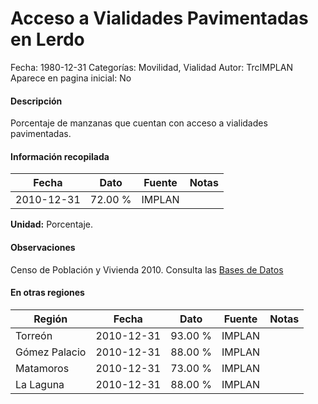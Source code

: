 Acceso a Vialidades Pavimentadas en Lerdo
=====

Fecha: 1980-12-31
Categorías: Movilidad, Vialidad
Autor: TrcIMPLAN
Aparece en pagina inicial: No

#### Descripción

Porcentaje de manzanas que cuentan con acceso a vialidades pavimentadas.

#### Información recopilada

<table class="table table-hover table-bordered matriz">
<thead>
<tr>
<th>Fecha</th>
<th>Dato</th>
<th>Fuente</th>
<th>Notas</th>
</tr>
</thead>
<tbody>
<tr>
<td>2010-12-31</td>
<td class="derecha">72.00 %</td>
<td>IMPLAN</td>
<td></td>
</tr>
</tbody>
</table>

<b>Unidad:</b> Porcentaje.

#### Observaciones

Censo de Población y Vivienda 2010. Consulta las [Bases de Datos](http://www.inegi.org.mx/est/contenidos/proyectos/ccpv/cpv2010/tabulados_urbano.aspx)


#### En otras regiones

<table class="table table-hover table-bordered matriz">
<thead>
<tr>
<th>Región</th>
<th>Fecha</th>
<th>Dato</th>
<th>Fuente</th>
<th>Notas</th>
</tr>
</thead>
<tbody>
<tr>
<td>Torreón</td>
<td>2010-12-31</td>
<td class="derecha">93.00 %</td>
<td>IMPLAN</td>
<td></td>
</tr>
<tr>
<td>Gómez Palacio</td>
<td>2010-12-31</td>
<td class="derecha">88.00 %</td>
<td>IMPLAN</td>
<td></td>
</tr>
<tr>
<td>Matamoros</td>
<td>2010-12-31</td>
<td class="derecha">73.00 %</td>
<td>IMPLAN</td>
<td></td>
</tr>
<tr>
<td>La Laguna</td>
<td>2010-12-31</td>
<td class="derecha">88.00 %</td>
<td>IMPLAN</td>
<td></td>
</tr>
</tbody>
</table>

